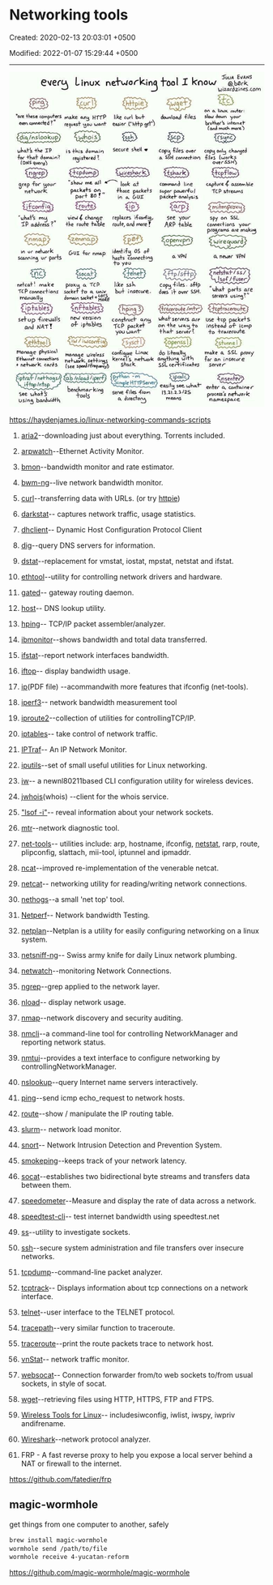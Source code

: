 # Networking tools

Created: 2020-02-13 20:03:01 +0500

Modified: 2022-01-07 15:29:44 +0500

---

![No alternative text description for this image](../../../media/DevOps-Terminal-Bash-Networking-tools-image1.jpg)

<https://haydenjames.io/linux-networking-commands-scripts>

1. [aria2](https://aria2.github.io/)--downloading just about everything. Torrents included.

2. [arpwatch](https://linux.die.net/man/8/arpwatch)--Ethernet Activity Monitor.

3. [bmon](https://github.com/tgraf/bmon)--bandwidth monitor and rate estimator.

4. [bwm-ng](https://www.gropp.org/?id=projects&sub=bwm-ng)--live network bandwidth monitor.

5. [curl](https://curl.haxx.se/)--transferring data with URLs. (or try [httpie](https://httpie.org/))

6. [darkstat](https://unix4lyfe.org/darkstat/)-- captures network traffic, usage statistics.

7. [dhclient](https://linux.die.net/man/8/dhclient)-- Dynamic Host Configuration Protocol Client

8. [dig](https://linux.die.net/man/1/dig)--query DNS servers for information.

9. [dstat](https://github.com/dagwieers/dstat)--replacement for vmstat, iostat, mpstat, netstat and ifstat.

10. [ethtool](https://mirrors.edge.kernel.org/pub/software/network/ethtool/)--utility for controlling network drivers and hardware.

11. [gated](https://www.oreilly.com/library/view/linux-in-a/0596000251/re101.html)-- gateway routing daemon.

12. [host](https://linux.die.net/man/1/host)-- DNS lookup utility.

13. [hping](http://www.hping.org/)-- TCP/IP packet assembler/analyzer.

14. [ibmonitor](http://ibmonitor.sourceforge.net/)--shows bandwidth and total data transferred.

15. [ifstat](http://gael.roualland.free.fr/ifstat/)--report network interfaces bandwidth.

16. [iftop](http://www.ex-parrot.com/pdw/iftop/)-- display bandwidth usage.

17. [ip](https://access.redhat.com/sites/default/files/attachments/rh_ip_command_cheatsheet_1214_jcs_print.pdf)(PDF file) --acommandwith more features that ifconfig (net-tools).

18. [iperf3](https://github.com/esnet/iperf)-- network bandwidth measurement tool

19. [iproute2](https://wiki.linuxfoundation.org/networking/iproute2)--collection of utilities for controllingTCP/IP.

20. [iptables](https://netfilter.org/)-- take control of network traffic.

21. [IPTraf](http://iptraf.seul.org/)-- An IP Network Monitor.

22. [iputils](https://wiki.linuxfoundation.org/networking/iputils)--set of small useful utilities for Linux networking.

23. [iw](https://wireless.wiki.kernel.org/en/users/documentation/iw)-- a newnl80211based CLI configuration utility for wireless devices.

24. [jwhois](https://www.gnu.org/software/jwhois/)(whois) --client for the whois service.

25. ["lsof -i"](https://www.novell.com/coolsolutions/tip/18078.html)-- reveal information about your network sockets.

26. [mtr](http://www.bitwizard.nl/mtr/)--network diagnostic tool.

27. [net-tools](http://net-tools.sourceforge.net/)-- utilities include: arp, hostname, ifconfig, [netstat](http://net-tools.sourceforge.net/man/netstat.8.html), rarp, route, plipconfig, slattach, mii-tool, iptunnel and ipmaddr.

28. [ncat](https://nmap.org/ncat/)--improved re-implementation of the venerable netcat.

29. [netcat](http://nc110.sourceforge.net/)-- networking utility for reading/writing network connections.

30. [nethogs](https://github.com/raboof/nethogs)--a small 'net top' tool.

31. [Netperf](https://github.com/HewlettPackard/netperf)-- Network bandwidth Testing.

32. [netplan](https://netplan.io/)--Netplan is a utility for easily configuring networking on a linux system.

33. [netsniff-ng](http://netsniff-ng.org/)-- Swiss army knife for daily Linux network plumbing.

34. [netwatch](http://www.slctech.org/~mackay/NETWATCH/netwatch.html)--monitoring Network Connections.

35. [ngrep](https://github.com/jpr5/ngrep/)--grep applied to the network layer.

36. [nload](https://linux.die.net/man/1/nload)-- display network usage.

37. [nmap](https://nmap.org/)--network discovery and security auditing.

38. [nmcli](https://developer.gnome.org/NetworkManager/stable/nmcli.html)--a command-line tool for controlling NetworkManager and reporting network status.

39. [nmtui](https://access.redhat.com/documentation/en-US/Red_Hat_Enterprise_Linux/7/html/Networking_Guide/sec-Networking_Config_Using_nmtui.html)--provides a text interface to configure networking by controllingNetworkManager.

40. [nslookup](https://en.wikipedia.org/wiki/Nslookup)--query Internet name servers interactively.

41. [ping](https://en.wikipedia.org/wiki/Ping_(networking_utility))--send icmp echo_request to network hosts.

42. [route](https://en.wikipedia.org/wiki/Route_(command))--show / manipulate the IP routing table.

43. [slurm](https://github.com/mattthias/slurm)-- network load monitor.

44. [snort](https://www.snort.org/)-- Network Intrusion Detection and Prevention System.

45. [smokeping](https://oss.oetiker.ch/smokeping/)--keeps track of your network latency.

46. [socat](http://www.dest-unreach.org/socat/)--establishes two bidirectional byte streams and transfers data between them.

47. [speedometer](http://excess.org/speedometer/)--Measure and display the rate of data across a network.

48. [speedtest-cli](https://github.com/sivel/speedtest-cli)-- test internet bandwidth using speedtest.net

49. [ss](http://linux-ip.net/gl/ss/)--utility to investigate sockets.

50. [ssh](https://www.ssh.com/ssh/)--secure system administration and file transfers over insecure networks.

51. [tcpdump](https://www.tcpdump.org/)--command-line packet analyzer.

52. [tcptrack](https://github.com/bchretien/tcptrack)-- Displays information about tcp connections on a network interface.

53. [telnet](https://www.unix.com/man-page/linux/1/telnet/)--user interface to the TELNET protocol.

54. [tracepath](https://linux.die.net/man/8/tracepath)--very similar function to traceroute.

55. [traceroute](http://traceroute.sourceforge.net/)--print the route packets trace to network host.

56. [vnStat](https://humdi.net/vnstat/)-- network traffic monitor.

57. [websocat](https://github.com/vi/websocat)-- Connection forwarder from/to web sockets to/from usual sockets, in style of socat.

58. [wget](https://www.gnu.org/software/wget/)--retrieving files using HTTP, HTTPS, FTP and FTPS.

59. [Wireless Tools for Linux](https://hewlettpackard.github.io/wireless-tools/Tools.html)-- includesiwconfig, iwlist, iwspy, iwpriv andifrename.

60. [Wireshark](https://www.wireshark.org/)--network protocol analyzer.

61. FRP - A fast reverse proxy to help you expose a local server behind a NAT or firewall to the internet.

<https://github.com/fatedier/frp>

## magic-wormhole

get things from one computer to another, safely

```bash
brew install magic-wormhole
wormhole send /path/to/file
wormhole receive 4-yucatan-reform
```

<https://github.com/magic-wormhole/magic-wormhole>
